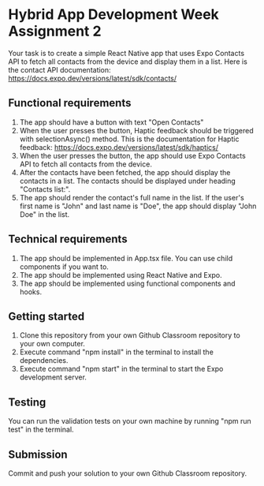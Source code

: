 # Hybrid App Development Week Assignment 2

Your task is to create a simple React Native app that uses Expo Contacts API
to fetch all contacts from the device and display them in a list.
Here is the contact API documentation: https://docs.expo.dev/versions/latest/sdk/contacts/

## Functional requirements
1. The app should have a button with text "Open Contacts"
2. When the user presses the button, Haptic feedback should be triggered with selectionAsync() method.
This is the documentation for Haptic feedback: https://docs.expo.dev/versions/latest/sdk/haptics/
3. When the user presses the button, the app should use Expo Contacts API to fetch all 
contacts from the device.
4. After the contacts have been fetched, the app should display the contacts in a list. The contacts
should be displayed under heading "Contacts list:".
5. The app should render the contact's full name in the list. If the user's first name is "John" and
last name is "Doe", the app should display "John Doe" in the list.

## Technical requirements
1. The app should be implemented in App.tsx file. You can use child components if you want to.
2. The app should be implemented using React Native and Expo.
3. The app should be implemented using functional components and hooks.

## Getting started
1. Clone this repository from your own Github Classroom repository to your own computer.
2. Execute command "npm install" in the terminal to install the dependencies.
3. Execute command "npm start" in the terminal to start the Expo development server.

## Testing
You can run the validation tests on your own machine by running "npm run test" in the terminal.

## Submission
Commit and push your solution to your own Github Classroom repository.
